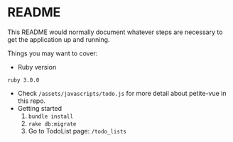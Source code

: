 # README

This README would normally document whatever steps are necessary to get the
application up and running.

Things you may want to cover:

* Ruby version
```
ruby 3.0.0
```
* Check `/assets/javascripts/todo.js` for more detail about petite-vue in this repo.
* Getting started
  1. `bundle install`
  2. `rake db:migrate`
  3. Go to TodoList page: `/todo_lists`
